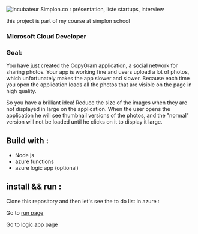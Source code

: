 
  ![Incubateur Simplon.co : présentation, liste startups, interview](https://encrypted-tbn0.gstatic.com/images?q=tbn:ANd9GcSSEcKwborrMn9-Q2kmVlfAFLlq3M5DjW5Hlw&usqp=CAU)

this project is part of my course at simplon school

### Microsoft Cloud Developer

### Goal:

You have just created the CopyGram application, a social network for sharing photos. Your app is working fine and users upload a lot of photos, which unfortunately makes the app slower and slower. Because each time you open the application loads all the photos that are visible on the page in high quality.

So you have a brilliant idea! Reduce the size of the images when they are not displayed in large on the application. When the user opens the application he will see thumbnail versions of the photos, and the "normal" version will not be loaded until he clicks on it to display it large.

## Build with :

- Node js
- azure functions
- azure logic app (optional)

## install && run :

Clone this repository and then let's see the to do list in azure :

Go to [run page](RUNPAGE.md)

Go to [logic app page](LOGIC-APP.md)